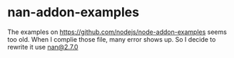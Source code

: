 # nan-addon-examples
The examples on https://github.com/nodejs/node-addon-examples seems too old. When I complie those file, many error shows up. So I decide to rewrite it use nan@2.7.0

